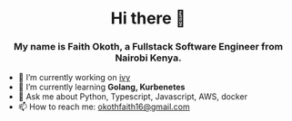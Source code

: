 <h1 align=center>Hi there 👋</h1>

<h3 align=center> My name is Faith Okoth, a Fullstack Software Engineer from Nairobi Kenya.</h3>


- 🔭 I’m currently working on [ivy](https://github.com/unifyai/ivy)
- 🌱 I’m currently learning **Golang, Kurbenetes**
- 💬 Ask me about Python, Typescript, Javascript, AWS, docker
- 📫 How to reach me: okothfaith16@gmail.com




<!--
**Faith-qa/Faith-qa** is a ✨ _special_ ✨ repository because its `README.md` (this file) appears on your GitHub profile.

Here are some ideas to get you started:

- 🔭 I’m currently working on ...
- 🌱 I’m currently learning GO
- 👯 I’m looking to collaborate on ...
- 🤔 I’m looking for help with ...
- 💬 Ask me about 
- 📫 How to reach me: ...
- 😄 Pronouns: ...
- ⚡ Fun fact: ...
-->
